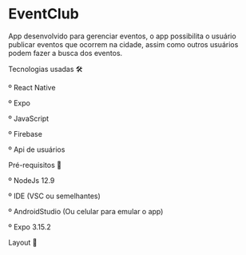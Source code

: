 # EventClub

App desenvolvido para gerenciar eventos, o app possibilita o usuário publicar eventos que ocorrem na cidade, assim como outros usuários podem fazer a busca dos eventos.

Tecnologias usadas 🛠

 º React Native
 
 º Expo
 
 º JavaScript
 
 º Firebase
 
 º Api de usuários

Pré-requisitos 📱

  º NodeJs 12.9 
  
  º IDE (VSC ou semelhantes)
  
  º AndroidStudio (Ou celular para emular o app)
  
  º Expo 3.15.2


Layout 📱




